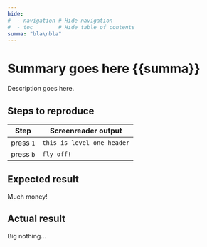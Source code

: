 ```yaml
---
hide:
#  - navigation # Hide navigation
#  - toc        # Hide table of contents
summa: "bla\nbla"
---
```


# Summary goes here {{summa}}

Description goes here.

## Steps to reproduce

|Step|Screenreader output|
|-|-|
|press `1`|`this is level one header`|
|press `b`|`fly off!`|

## Expected result

Much money!

## Actual result

Big nothing...